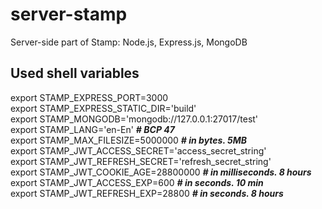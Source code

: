 # server-stamp
Server-side part of Stamp: Node.js, Express.js, MongoDB

## Used shell variables

export STAMP_EXPRESS_PORT=3000  
export STAMP_EXPRESS_STATIC_DIR='build'  
export STAMP_MONGODB='mongodb://127.0.0.1:27017/test'  
export STAMP_LANG='en-En' ***# BCP 47***  
export STAMP_MAX_FILESIZE=5000000 ***# in bytes. 5MB***  
export STAMP_JWT_ACCESS_SECRET='access_secret_string'  
export STAMP_JWT_REFRESH_SECRET='refresh_secret_string'  
export STAMP_JWT_COOKIE_AGE=28800000 ***# in milliseconds. 8 hours***  
export STAMP_JWT_ACCESS_EXP=600  ***# in seconds. 10 min***  
export STAMP_JWT_REFRESH_EXP=28800 ***# in seconds. 8 hours***
